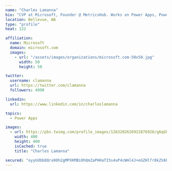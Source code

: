 ```yaml
---
name: "Charles Lamanna"
bio: "CVP at Microsoft, Founder @ MetricsHub. Works on Power Apps, Power Automate, Power Virtual Agent, Common Data Service and Dynamics 365."
location: Bellevue, WA
type: "profile"
heat: 122

affiliation:
  name: Microsoft
  domain: microsoft.com
  images:
    - url: "/assets/images/organizations/microsoft.com-50x50.jpg"
      width: 50
      height: 50

twitter:
  username: clamanna
  url: https://twitter.com/clamanna
  followers: 4990

linkedin:
  url: https://www.linkedin.com/in/charleslamanna

topics:
  - Power Apps

images:
  - url: https://pbs.twimg.com/profile_images/1263202626922876928/g6qGbHZ-_400x400.jpg
    width: 400
    height: 400
    isCached: true
    title: "Charles Lamanna"

secured: "oyyUdbb8Qra90h2gMPXKMBi0hQmZaPHHaTI5s4uP4cWml4J+eGZHlfr8kZVAksTNSFiR40MYhxxo2Ony7mjP+vAQaqM0FOfpP2N1yZL/TXcDoyhxfH1FHExF1ymTepxjAK1Yx3u5y1hE1Eg9HHfN+YZr7lbjFzVkMEvB4atdrXeEDJkAY1vgM6L4SofgYRhEerUxEn07nbB0u93bewJTKVPj9J/9JiJ45giSN7zRLnh0NxVAdtTIrEyfRdJyb4SGSFFSEI0YiSy2ApD9vgHA6rz30/Uu+mhQqgpRXklHtJciOACzauCfEWqUMC8LHPR6i9Ij2aG13ZHs1U6qQNJC2kqOkQjUDscRo+/Kfac9qZBSbJC0nnA97iQC2wtBGLsYCKaJin+xW5Nu0dTvHD7sSex+WXbbxShP5kJ6eQckCyY=;tatobwSNAfAHcYRrqxMfzA=="
---
```



